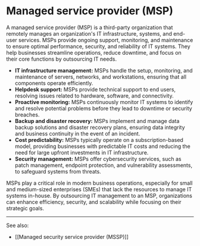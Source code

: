 
# Managed service provider (MSP)

A managed service provider (MSP) is a third-party organization that remotely manages an organization's IT infrastructure, systems, and end-user services. MSPs provide ongoing support, monitoring, and maintenance to ensure optimal performance, security, and reliability of IT systems. They help businesses streamline operations, reduce downtime, and focus on their core functions by outsourcing IT needs.

- **IT infrastructure management:** MSPs handle the setup, monitoring, and maintenance of servers, networks, and workstations, ensuring that all components operate efficiently.
- **Helpdesk support:** MSPs provide technical support to end users, resolving issues related to hardware, software, and connectivity.
- **Proactive monitoring:** MSPs continuously monitor IT systems to identify and resolve potential problems before they lead to downtime or security breaches.
- **Backup and disaster recovery:** MSPs implement and manage data backup solutions and disaster recovery plans, ensuring data integrity and business continuity in the event of an incident.
- **Cost predictability:** MSPs typically operate on a subscription-based model, providing businesses with predictable IT costs and reducing the need for large upfront investments in IT infrastructure.
- **Security management:** MSPs offer cybersecurity services, such as patch management, endpoint protection, and vulnerability assessments, to safeguard systems from threats.

MSPs play a critical role in modern business operations, especially for small and medium-sized enterprises (SMEs) that lack the resources to manage IT systems in-house. By outsourcing IT management to an MSP, organizations can enhance efficiency, security, and scalability while focusing on their strategic goals.

---

See also:

- [[Managed security service provider (MSSP)]]